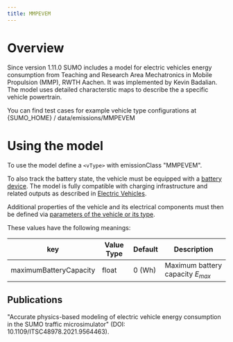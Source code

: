 ```yaml
---
title: MMPEVEM
---
```


# Overview

Since version 1.11.0 SUMO includes a model for electric vehicles energy
consumption from Teaching and Research Area Mechatronics in Mobile Propulsion (MMP), RWTH
Aachen.  It was implemented by Kevin Badalian.
The model uses detailed characterstic maps to describe the a specific vehicle
powertrain.

You can find test cases for example vehicle type configurations at {SUMO_HOME} /
data/emissions/MMPEVEM


# Using the model

To use the model define a `<vType>` with emissionClass "MMPEVEM".

To also track the battery state, the vehicle must be equipped with a [battery
device](Electric.md#defining_electric_vehicles).  The model is fully compatible
with charging infrastructure and related outputs as described in [Electric
Vehicles](Electric.md).

Additional properties of the vehicle and its electrical components must
then be defined via [parameters of the vehicle or its
type](../Simulation/GenericParameters.md).

These values have the following meanings:

| key                     | Value Type | Default    | Description                                             |
| ----------------------- | ---------- | ---------- | ------------------------------------------------------- |
| maximumBatteryCapacity  | float      | 0 (Wh)     | Maximum battery capacity *E<sub>max</sub>*              |



## Publications

"Accurate physics-based modeling of electric vehicle energy
  consumption in the SUMO traffic microsimulator" (DOI: 10.1109/ITSC48978.2021.9564463).
